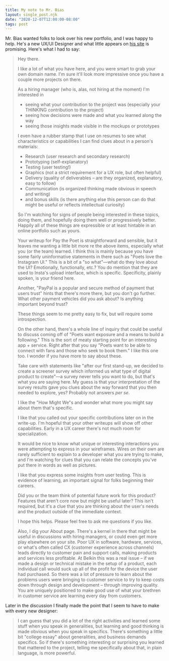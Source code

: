 ```yaml
---
title: My note to Mr. Bias
layout: single_post.njk
date: "2020-12-07T12:00:00-08:00"
tags: post
---
```

Mr. Bias wanted folks to look over his new portfolio, and I was happy to help. He's a new UX/UI Designer and what little appears on [his site](https://www.tbias.design/) is promising. Here's what I had to say:

> Hey there.
> 
> I like a lot of what you have here, and you were smart to grab your own domain name. I'm sure it'll look more impressive once you have a couple more projects on there.
> 
> As a hiring manager (who is, alas, not hiring at the moment) I'm interested in
> 
> - seeing what your contribution to the project was (especially your THINKING contribution to the project)
> - seeing how decisions were made and what you learned along the way
> - seeing those insights made visible in the mockups or prototypes
> 
> I even have a rubber stamp that I use on resumes to see what characteristics or capabilities I can find clues about in a person's materials:
> 
> - Research (user research and secondary research)
> - Prototyping (self-explanatory)
> - Testing (user testing!)
> - Graphics (not a strict requirement for a UX role, but often helpful)
> - Delivery (quality of deliverables – are they organized, explanatory, easy to follow)
> - Communication (is organized thinking made obvious in speech and writing)
> - and bonus skills (is there anything else this person can do that might be useful or reflects intellectual curiosity)
> 
> So I'm watching for signs of people being interested in these topics, doing them, and hopefully doing them well or progressively better. Happily all of these things are expressible or at least hintable in an online portfolio such as yours.
> 
> Your writeup for Pay the Poet is straightforward and sensible, but it leaves me wanting a little bit more re the above items, especially what you (or the team) learned. I think this is mainly because you have some fairly uninformative statements in there such as "Poets love the Instagram UI." This is a bit of a "so what"—what do they love about the UI? Emotionally, functionally, etc.? You do mention that they are used to Insta's upload interface, which is specific. Specificity, plainly spoken, is your friend here.
> 
> Another, "PayPal is a popular and secure method of payment that users trust" hints that there's more there, but you don't go further. What other payment vehicles did you ask about? Is anything important beyond trust?
> 
> These things seem to me pretty easy to fix, but will require some introspection.
> 
> On the other hand, there's a whole line of inquiry that could be useful to discuss coming off of "Poets want exposure and a means to build a following." This is the sort of meaty starting point for an interesting app + service. Right after that you say "Poets want to be able to connect with fans and those who seek to book them." I like this one too. I wonder if you have more to say about these.
> 
> Take care with statements like "after our first stand-up, we decided to create a screener survey which informed us what type of digital product to create"—a survey never tells you want to do, but that's what you are saying here. My guess is that your interpretation of the survey results gave you clues about the way forward that you then needed to explore, yes? Probably not answers _per se_.
> 
> I like the "How Might We"s and wonder what more you might say about them that's specific.
> 
> I like that you called out your specific contributions later on in the write-up. I'm hopeful that your other writeups will show off other capabilities. Early in a UX career there's not much room for specialization.
> 
> It would be nice to know what unique or interesting interactions you were attempting to express in your wireframes. Wires on their own are rarely sufficient to explain to a developer what you are trying to make, and I'm watching for clues that you can relate the concepts you've put there in words as well as pictures.
> 
> I like that you express some insights from user testing. This is evidence of learning, an important signal for folks beginning their careers.
> 
> Did you or the team think of potential future work for this product? Features that aren't core now but might be useful later? This isn't required, but it's a clue that you are thinking about the user's needs and the product outside of the immediate context.
> 
> I hope this helps. Please feel free to ask me questions if you like.
> 
> Also, I dig your About page. There's a kernel in there that might be useful in discussions with hiring managers, or could even get more play elsewhere on your site. Poor UX in software, hardware, services, or what's often called CX (customer experience across channels) leads directly to customer pain and support calls, making products and services less profitable. At Belkin this was a real issue – if we made a design or technical mistake in the setup of a product, each individual call would suck up all of the profit for the device the user had purchased. So there was a lot of pressure to learn about the problems users were bringing to customer service to try to keep costs down through design and development – through improving quality. You are uniquely positioned to make good use of what your brethren in customer service are learning every day from customers.

Later in the discussion I finally made the point that I seem to have to make with every new designer:

> I can guess that you did a lot of the right activities and learned some stuff when you speak in generalities, but learning and good thinking is made obvious when you speak in specifics. There's something a little bit "college essay" about generalities, and business demands specifics. So if there's something interesting or surprising you learned that mattered to the project, telling me specifically about that, in plain language, is more powerful.

